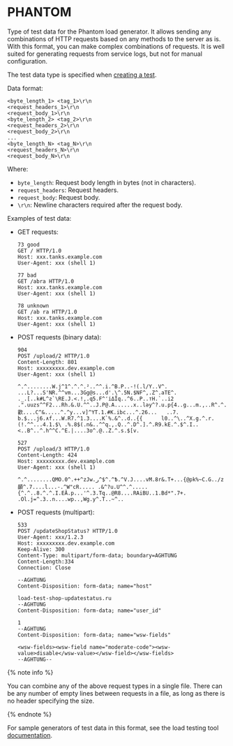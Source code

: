 # PHANTOM

Type of test data for the Phantom load generator. It allows sending any combinations of HTTP requests based on any methods to the server as is. With this format, you can make complex combinations of requests. It is well suited for generating requests from service logs, but not for manual configuration.

The test data type is specified when [creating a test](../../operations/create-test-bucket.md#create-test).

Data format:

```text
<byte_length_1> <tag_1>\r\n
<request_headers_1>\r\n
<request_body_1>\r\n
<byte_length_2> <tag_2>\r\n
<request_headers_2>\r\n
<request_body_2>\r\n
...
<byte_length_N> <tag_N>\r\n
<request_headers_N>\r\n
<request_body_N>\r\n

```

Where:

- `byte_length`: Request body length in bytes (not in characters).
- `request_headers`: Request headers.
- `request_body`: Request body.
- `\r\n`: Newline characters required after the request body.

Examples of test data:

- GET requests:

	```http
	73 good
	GET / HTTP/1.0
	Host: xxx.tanks.example.com
	User-Agent: xxx (shell 1)

	77 bad
	GET /abra HTTP/1.0
	Host: xxx.tanks.example.com
	User-Agent: xxx (shell 1)

	78 unknown
	GET /ab ra HTTP/1.0
	Host: xxx.tanks.example.com
	User-Agent: xxx (shell 1)
	```

- POST requests (binary data):

	```http
	904
	POST /upload/2 HTTP/1.0
	Content-Length: 801
	Host: xxxxxxxxx.dev.example.com
	User-Agent: xxx (shell 1)

	^.^........W.j^1^.^.^.²..^^.i.^B.P..-!(.l/Y..V^.      ...L?...S'NR.^^vm...3Gg@s...d'.\^.5N.$NF^,.Z^.aTE^.
	._.[..k#L^ƨ`\RE.J.<.!,.q5.F^՚iΔĬq..^6..P..тH.`..i2
	.".uuzs^^F2...Rh.&.U.^^..J.P@.A......x..lǝy^?.u.p{4..g...m.,..R^.^.^......].^^.^J...p.ifTF0<.s.9V.o5<..%!6ļS.ƐǢ..㱋....C^&.....^.^y...v]^YT.1.#K.ibc...^.26...   ..7.
	b.$...j6.٨f...W.R7.^1.3....K`%.&^..d..{{      l0..^\..^X.g.^.r.(!.^^...4.1.$\ .%.8$(.n&..^^q.,.Q..^.D^.].^.R9.kE.^.$^.I..<..B^..^.h^^C.^E.|....3o^.@..Z.^.s.$[v.

	527
	POST /upload/3 HTTP/1.0
	Content-Length: 424
	Host: xxxxxxxxx.dev.example.com
	User-Agent: xxx (shell 1)

	^.^........QMO.0^.++^zJw.ر^$^.^Ѣ.^V.J....vM.8r&.T+...{@pk%~C.G../z顲^.7....l...-.^W"cR..... .&^?u.U^^.^.....{^.^..8.^.^.I.EĂ.p...'^.3.Tq..@R8....RAiBU..1.Bd*".7+.
	.Ol.j=^.3..n....wp..,Wg.y^.T..~^..
	```

- POST requests (multipart):

	```http
	533
	POST /updateShopStatus? HTTP/1.0
	User-Agent: xxx/1.2.3
	Host: xxxxxxxxx.dev.example.com
	Keep-Alive: 300
	Content-Type: multipart/form-data; boundary=AGHTUNG
	Content-Length:334
	Connection: Close

	--AGHTUNG
	Content-Disposition: form-data; name="host"

	load-test-shop-updatestatus.ru
	--AGHTUNG
	Content-Disposition: form-data; name="user_id"

	1
	--AGHTUNG
	Content-Disposition: form-data; name="wsw-fields"

	<wsw-fields><wsw-field name="moderate-code"><wsw-value>disable</wsw-value></wsw-field></wsw-fields>
	--AGHTUNG--
	```

{% note info %}

You can combine any of the above request types in a single file.
There can be any number of empty lines between requests in a file, as long as there is no header specifying the size.

{% endnote %}

For sample generators of test data in this format, see the load testing tool [documentation](https://yandextank.readthedocs.io/en/latest/ammo_generators.html).